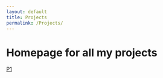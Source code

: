 ```yaml
---
layout: default
title: Projects
permalink: /Projects/
---
```


# Homepage for all my projects


[P1](/Projects/Project1/)
